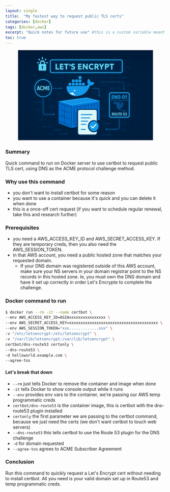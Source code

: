 ```yaml
---
layout: single
title:  "My fastest way to request public TLS certs"
categories: [docker]
tags: [docker,aws]
excerpt: "Quick notes for future use" #this is a custom variable meant for a short description to be displayed on home page
toc: true
---
```

<figure>
    <a href="/assets/quick-certbot-request/quick-certbot-request.png"><img src="/assets/quick-certbot-request/quick-certbot-request.png"></a>
</figure>

### Summary
Quick command to run on Docker server to use certbot to request public TLS cert, using DNS as the ACME protocol challenge method.

### Why use this command
- you don't want to install certbot for some reason
- you want to use a container because it's quick and you can delete it when done
- this is a once-off cert request (if you want to schedule regular renewal, take this and research further)

### Prerequisites
- you need a AWS_ACCESS_KEY_ID and AWS_SECRET_ACCESS_KEY. If they are temporary creds, then you also need the AWS_SESSION_TOKEN.
- in that AWS account, you need a public hosted zone that matches your requested domain.
  - If your DNS domain was registered outside of this AWS account, make sure your NS servers in your domain registrar point to the NS records in this hosted zone. Ie, you must own the DNS domain and have it set up correctly in order Let's Encrypte to complete the challenge.

### Docker command to run
````bash
$ docker run --rm -it --name certbot \
--env AWS_ACCESS_KEY_ID=ASIAxxxxxxxxxxxxxxxx \
--env AWS_SECRET_ACCESS_KEY=xxxxxxxxxxxxxxxxxxxxxxxxxxxxxxxxxxxxxxx \
--env AWS_SESSION_TOKEN="xxx.............xxx" \
-v "/etc/letsencrypt:/etc/letsencrypt" \
-v "/var/lib/letsencrypt:/var/lib/letsencrypt" \
certbot/dns-route53 certonly \
--dns-route53 \
-d helloworld.example.com \
--agree-tos

````
#### Let's break that down
- `--rm` just tells Docker to remove the container and image when done
- `-it` tells Docker to show console output while it runs
- `--env` provides env vars to the container, we're passing our AWS temp programmatic creds
- `certbot/dns-route53` is the container image, this is certbot with the dns-route53 plugin installed
- `certonly` the first parameter we are passing to the certbot command, because we just need the certs (we don't want certbot to touch web servers)
- `--dns-route53` this tells certbot to use the Route 53 plugin for the DNS challenge
- `-d` for domain requested
- `--agree-tos` agrees to ACME Subscriber Agreement

### Conclusion
Run this command to quickly request a Let's Encrypt cert without needing to install certbot. All you need is your valid domain set up in Route53 and temp programmatic creds.